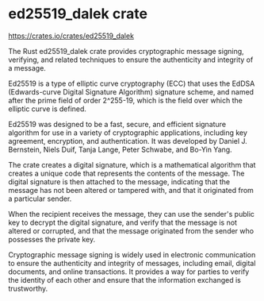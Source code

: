 # ed25519_dalek crate

<https://crates.io/crates/ed25519_dalek>

The Rust ed25519_dalek crate provides cryptographic message signing, verifying,
and related techniques to ensure the authenticity and integrity of a message. 

Ed25519 is a type of elliptic curve cryptography (ECC) that uses the EdDSA
(Edwards-curve Digital Signature Algorithm) signature scheme, and named after
the prime field of order 2^255-19, which is the field over which the elliptic
curve is defined.

Ed25519 was designed to be a fast, secure, and efficient signature algorithm for
use in a variety of cryptographic applications, including key agreement,
encryption, and authentication. It was developed by Daniel J. Bernstein, Niels
Duif, Tanja Lange, Peter Schwabe, and Bo-Yin Yang.

The crate creates a digital signature, which is a mathematical algorithm that
creates a unique code that represents the contents of the message. The digital
signature is then attached to the message, indicating that the message has not
been altered or tampered with, and that it originated from a particular sender.

When the recipient receives the message, they can use the sender's public key to
decrypt the digital signature, and verify that the message is not altered or corrupted,
and that the message originated from the sender who possesses the private key.

Cryptographic message signing is widely used in electronic communication to
ensure the authenticity and integrity of messages, including email, digital
documents, and online transactions. It provides a way for parties to verify the
identity of each other and ensure that the information exchanged is trustworthy.
